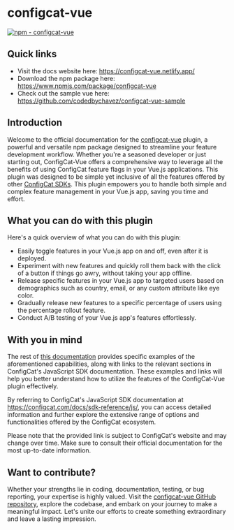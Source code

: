 # configcat-vue

[![npm - configcat-vue](https://img.shields.io/badge/npm-configcat--vue-green?logo=npm&logoColor=white)](https://www.npmjs.com/package/configcat-vue)

## Quick links

- Visit the docs website here: <https://configcat-vue.netlify.app/>
- Download the npm package here: <https://www.npmjs.com/package/configcat-vue>
- Check out the sample vue here: <https://github.com/codedbychavez/configcat-vue-sample>

## Introduction

Welcome to the official documentation for the [configcat-vue](https://www.npmjs.com/package/configcat-vue) plugin, a powerful and versatile npm package designed to streamline your feature development workflow. Whether you're a seasoned developer or just starting out, ConfigCat-Vue offers a comprehensive way to leverage all the benefits of using ConfigCat feature flags in your Vue.js applications. This plugin was designed to be simple yet inclusive of all the features offered by other [ConfigCat SDKs](https://configcat.com/docs/sdk-reference/overview/). This plugin empowers you to handle both simple and complex feature management in your Vue.js app, saving you time and effort.

## What you can do with this plugin

Here's a quick overview of what you can do with this plugin:

- Easily toggle features in your Vue.js app on and off, even after it is deployed.
- Experiment with new features and quickly roll them back with the click of a button if things go awry, without taking your app offline.
- Release specific features in your Vue.js app to targeted users based on demographics such as country, email, or any custom attribute like eye color.
- Gradually release new features to a specific percentage of users using the percentage rollout feature.
- Conduct A/B testing of your Vue.js app's features effortlessly.

## With you in mind

The rest of [this documentation](https://configcat-vue.netlify.app/guide/) provides specific examples of the aforementioned capabilities, along with links to the relevant sections in ConfigCat's JavaScript SDK documentation. These examples and links will help you better understand how to utilize the features of the ConfigCat-Vue plugin effectively.

By referring to ConfigCat's JavaScript SDK documentation at <https://configcat.com/docs/sdk-reference/js/>, you can access detailed information and further explore the extensive range of options and functionalities offered by the ConfigCat ecosystem.

Please note that the provided link is subject to ConfigCat's website and may change over time. Make sure to consult their official documentation for the most up-to-date information.

## Want to contribute?

Whether your strengths lie in coding, documentation, testing, or bug reporting, your expertise is highly valued. Visit the [configcat-vue GitHub repository](https://github.com/codedbychavez/configcat-vue), explore the codebase, and embark on your journey to make a meaningful impact. Let's unite our efforts to create something extraordinary and leave a lasting impression.
